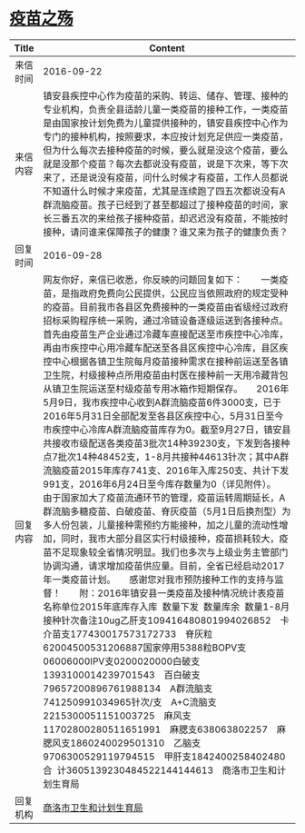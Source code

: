 # <a href="http://www.shangluo.gov.cn/zmhd/ldxxxx.jsp?urltype=leadermail.LeaderMailContentUrl&wbtreeid=1112&leadermailid=3837">疫苗之殇</a>
|Title|Content|
|:---:|---|
|来信时间|2016-09-22|
|来信内容|镇安县疾控中心作为疫苗的采购、转运、储存、管理、接种的专业机构，负责全县适龄儿童一类疫苗的接种工作，一类疫苗是由国家按计划免费为儿童提供接种的，镇安县疾控中心作为专门的接种机构，按照要求，本应按计划充足供应一类疫苗，但为什么每次去接种疫苗的时候，要么就是没这个疫苗，要么就是没那个疫苗？每次去都说没有疫苗，说是下次来，等下次来了，还是说没有疫苗，问什么时候才有疫苗，工作人员都说不知道什么时候才来疫苗，尤其是连续跑了四五次都说没有A群流脑疫苗。孩子已经到了甚至都超过了接种疫苗的时间，家长三番五次的来给孩子接种疫苗，却迟迟没有疫苗，不能按时接种，请问谁来保障孩子的健康？谁又来为孩子的健康负责？|
|回复时间|2016-09-28|
|回复内容|网友你好，来信已收悉，你反映的问题回复如下：　　一类疫苗，是指政府免费向公民提供，公民应当依照政府的规定受种的疫苗。目前我市各县区免费接种的一类疫苗由省级经过政府招标采购程序统一采购，通过冷链设备逐级运送到各接种点。首先由疫苗生产企业通过冷藏车直接配送至市疾控中心冷库，再由市疾控中心用冷藏车配送至各县区疾控中心冷库，县区疾控中心根据各镇卫生院每月疫苗接种需求在接种前运送至各镇卫生院，村级接种点所用疫苗由村医在接种前一天用冷藏背包从镇卫生院运送至村级疫苗专用冰箱作短期保存。　　2016年5月9日，我市疾控中心收到A群流脑疫苗6件3000支，已于2016年5月31日全部配发至各县区疾控中心，5月31日至今市疾控中心冷库A群流脑疫苗库存为0。截至9月27日，镇安县共接收市级配送各类疫苗3批次14种39230支，下发到各接种点7批次14种48452支，1-8月共接种44613针次；其中A群流脑疫苗2015年库存741支、2016年入库250支、共计下发991支，2016年6月24日至今库存数量为0（详见附件）。　　由于国家加大了疫苗流通环节的管理，疫苗运转周期延长，A群流脑多糖疫苗、白破疫苗、脊灰疫苗（5月1日后换剂型）为多人份包装，儿童接种需预约方能接种，加之儿童的流动性增加，同时，我市大部分县区实行村级接种，疫苗损耗较大，疫苗不足现象较全省情况明显。我们也多次与上级业务主管部门协调沟通，请求增加疫苗供应量。目前，全省已经启动2017年一类疫苗计划。　　感谢您对我市预防接种工作的支持与监督！　　附：2016年镇安县一类疫苗及接种情况统计表疫苗名称单位2015年底库存入库  数量下发  数量库余  数量1-8月接种针次备注10ug乙肝支109416480801994026852　卡介苗支177430017573172733　脊灰粒62004500531206887国家停用5388粒BOPV支06006000IPV支0200020000白破支1393100014239701543　百白破支79657200896761988134　A群流脑支741250991034965针次/支　A+C流脑支2215300051151003725　麻风支11702800280511651991　麻腮支638063802257　麻腮风支1860240029501310　乙脑支9706300529119794515　甲肝支1842400258402480　合  计3605139230484522144144613　商洛市卫生和计划生育局|
|回复机构|<a href="../../categories/agencies/商洛市卫生和计划生育局.md">商洛市卫生和计划生育局</a>|
